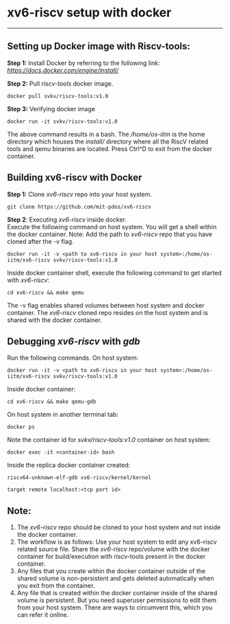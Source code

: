 # xv6-riscv setup with docker
---
## Setting up Docker image with Riscv-tools:
__Step 1:__ Install Docker by referring to the following link: _https://docs.docker.com/engine/install/_

__Step 2:__ Pull _riscv-tools_ docker image.
```
docker pull svkv/riscv-tools:v1.0
```
__Step 3:__ Verifying docker image
```
docker run -it svkv/riscv-tools:v1.0
```
The above command results in a bash. The _/home/os-iitm_ is the home directory which houses the _install/_ directory where all the RiscV related tools and qemu binaries are located. Press Ctrl^D to exit from the docker container.

## Building xv6-riscv with Docker 
__Step 1:__ Clone _xv6-riscv_ repo into your host system.
```
git clone https://github.com/mit-pdos/xv6-riscv
```

__Step 2__: Executing _xv6-riscv_ inside docker.<br/>
Execute the following command on host system. You will get a shell within the docker container. Note: Add the path to _xv6-riscv_ repo that you have cloned after the _-v_ flag.
```
docker run -it -v <path to xv6-riscv in your host system>:/home/os-iitm/xv6-riscv svkv/riscv-tools:v1.0
```
Inside docker container shell, execute the following command to get started with _xv6-riscv_:
```
cd xv6-riscv && make qemu
```
The -v flag enables shared volumes between host system and docker container. The _xv6-riscv_ cloned repo resides on the host system and is shared with the docker container. 

## Debugging  _xv6-riscv_ with _gdb_
Run the following commands.
On host system:
```
docker run -it -v <path to xv6-riscv in your host system>:/home/os-iitm/xv6-riscv svkv/riscv-tools:v1.0
```
Inside docker container:
```
cd xv6-riscv && make qemu-gdb
```

On host system in another terminal tab:
```
docker ps
```
Note the container id for _svkv/riscv-tools:v1.0_ container on host system:
```
docker exec -it <container-id> bash
```
Inside the replica docker container created:
```
riscv64-unknown-elf-gdb xv6-riscv/kernel/kernel
```
```
target remote localhost:<tcp port id>
```

## Note:
1. The _xv6-riscv_ repo should be cloned to your host system and not inside the docker container.
2. The workflow is as follows: Use your host system to edit any xv6-riscv related source file. Share the _xv6-riscv_ repo/volume with the docker container for build/execution with riscv-tools present in the docker container.
3. Any files that you create within the docker container outside of the shared volume is non-persistent and gets deleted automatically when you exit from the container.
4. Any file that is created within the docker container inside of the shared volume is persistent. But you need superuser permissions to edit them from your host system. There are ways to circumvent this, which you can refer it online.